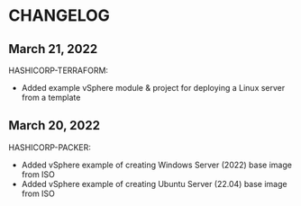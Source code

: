 # CHANGELOG

## March 21, 2022

HASHICORP-TERRAFORM:
  * Added example vSphere module & project for deploying a Linux server from a template

## March 20, 2022

HASHICORP-PACKER:
  * Added vSphere example of creating Windows Server (2022) base image from ISO
  * Added vSphere example of creating Ubuntu Server (22.04) base image from ISO
